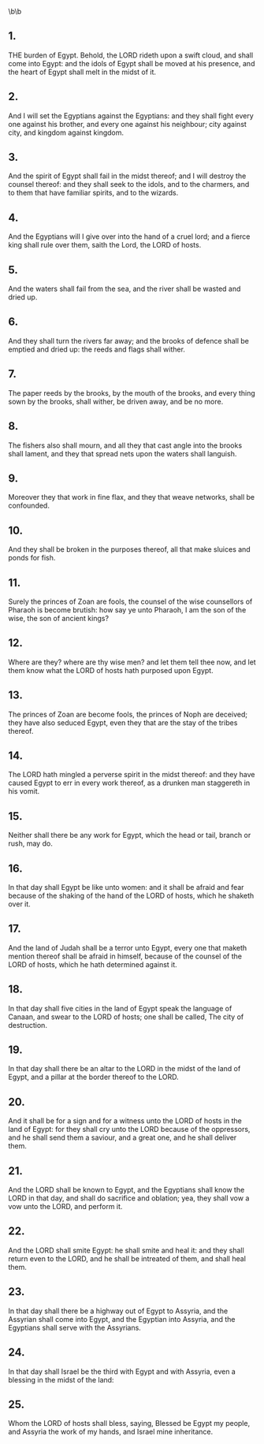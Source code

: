 \b\b
## 1.
THE burden of Egypt.  Behold, the LORD rideth upon a swift cloud, and shall come into Egypt: and the idols of Egypt shall be moved at his presence, and the heart of Egypt shall melt in the midst of it.
## 2.
And I will set the Egyptians against the Egyptians: and they shall fight every one against his brother, and every one against his neighbour; city against city, and kingdom against kingdom.
## 3.
And the spirit of Egypt shall fail in the midst thereof; and I will destroy the counsel thereof: and they shall seek to the idols, and to the charmers, and to them that have familiar spirits, and to the wizards.
## 4.
And the Egyptians will I give over into the hand of a cruel lord; and a fierce king shall rule over them, saith the Lord, the LORD of hosts.
## 5.
And the waters shall fail from the sea, and the river shall be wasted and dried up.
## 6.
And they shall turn the rivers far away; and the brooks of defence shall be emptied and dried up: the reeds and flags shall wither.
## 7.
The paper reeds by the brooks, by the mouth of the brooks, and every thing sown by the brooks, shall wither, be driven away, and be no more.
## 8.
The fishers also shall mourn, and all they that cast angle into the brooks shall lament, and they that spread nets upon the waters shall languish.
## 9.
Moreover they that work in fine flax, and they that weave networks, shall be confounded.
## 10.
And they shall be broken in the purposes thereof, all that make sluices and ponds for fish.
## 11.
Surely the princes of Zoan are fools, the counsel of the wise counsellors of Pharaoh is become brutish: how say ye unto Pharaoh, I am the son of the wise, the son of ancient kings?
## 12.
Where are they?  where are thy wise men?  and let them tell thee now, and let them know what the LORD of hosts hath purposed upon Egypt.
## 13.
The princes of Zoan are become fools, the princes of Noph are deceived; they have also seduced Egypt, even they that are the stay of the tribes thereof.
## 14.
The LORD hath mingled a perverse spirit in the midst thereof: and they have caused Egypt to err in every work thereof, as a drunken man staggereth in his vomit.
## 15.
Neither shall there be any work for Egypt, which the head or tail, branch or rush, may do.
## 16.
In that day shall Egypt be like unto women: and it shall be afraid and fear because of the shaking of the hand of the LORD of hosts, which he shaketh over it.
## 17.
And the land of Judah shall be a terror unto Egypt, every one that maketh mention thereof shall be afraid in himself, because of the counsel of the LORD of hosts, which he hath determined against it.
## 18.
In that day shall five cities in the land of Egypt speak the language of Canaan, and swear to the LORD of hosts; one shall be called, The city of destruction.
## 19.
In that day shall there be an altar to the LORD in the midst of the land of Egypt, and a pillar at the border thereof to the LORD.
## 20.
And it shall be for a sign and for a witness unto the LORD of hosts in the land of Egypt: for they shall cry unto the LORD because of the oppressors, and he shall send them a saviour, and a great one, and he shall deliver them.
## 21.
And the LORD shall be known to Egypt, and the Egyptians shall know the LORD in that day, and shall do sacrifice and oblation; yea, they shall vow a vow unto the LORD, and perform it.
## 22.
And the LORD shall smite Egypt: he shall smite and heal it: and they shall return even to the LORD, and he shall be intreated of them, and shall heal them.
## 23.
In that day shall there be a highway out of Egypt to Assyria, and the Assyrian shall come into Egypt, and the Egyptian into Assyria, and the Egyptians shall serve with the Assyrians.
## 24.
In that day shall Israel be the third with Egypt and with Assyria, even a blessing in the midst of the land:
## 25.
Whom the LORD of hosts shall bless, saying, Blessed be Egypt my people, and Assyria the work of my hands, and Israel mine inheritance.
